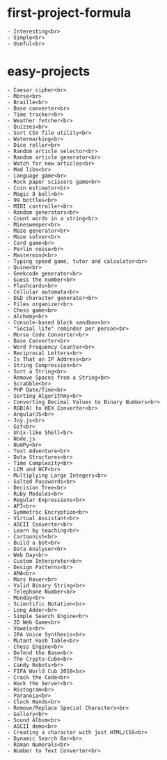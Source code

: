 # first-project-formula<br>
	- Interesting<br>
	- Simple<br>
	- Useful<br>
# easy-projects<br>
	- Caesar cipher<br>
	- Morse<br>
	- Braille<br>
	- Base converter<br>
	- Time tracker<br>
	- Weather fetcher<br>
	- Quizzes<br>
	- Sort CSV file utility<br>
	- Watermarking<br>
	- Dice roller<br>
	- Random article selector<br>
	- Random article generator<br>
	- Watch for new articles<br>
	- Mad libs<br>
	- Language game<br>
	- Rock paper scissors game<br>
	- Coin estimator<br>
	- Magic 8 ball<br>
	- 99 bottles<br>
	- MIDI controller<br>
	- Random generators<br>
	- Count words in a string<br>
	- Minesweeper<br>
	- Maze generator<br>
	- Maze solver<br>
	- Card game<br>
	- Perlin noise<br>
	- Mastermind<br>
	- Typing speed game, tutor and calculator<br>
	- Quine<br>
	- Geekcode generator<br>
	- Guess the number<br>
	- Flashcards<br>
	- Cellular automata<br>
	- D&D character generator<br>
	- Files organizer<br>
	- Chess game<br>
	- Alchemy<br>
	- Console-based block sandbox<br>
	- "Social life" reminder per person<br>
	- Morse Code Converter<br>
	- Base Converter<br>
	- Word Frequency Counter<br>
	- Reciprocal Letters<br>
	- Is That an IP Address<br>
	- String Compression<br>
	- Sort a String<br>
	- Remove Spaces from a String<br>
	- Scrabble<br>
	- PHP Date/Time<br>
	- Sorting Algorithms<br>
	- Converting Decimal Values to Binary Numbers<br>
	- RGB(A) to HEX Converter<br>
	- AngularJS<br>
	- Joy.js<br>
	- Git<br>
	- Unix-like Shell<br>
	- Node.js
	- NumPy<br>
	- Text Adventure<br>
	- Data Structures<br>
	- Time Complexity<br>
	- LCM and HCF<br>
	- Multiplying Large Integers<br>
	- Salted Passwords<br>
	- Decision Tree<br>
	- Ruby Modules<br>
	- Regular Expressions<br>
	- API<br>
	- Symmetric Encryption<br>
	- Virtual Assistant<br>
	- ASCII Converter<br>
	- Learn by teaching<br>
	- Cartoonish<br>
	- Build a bot<br>
	- Data Analyser<br>
	- Web Day<br>
	- Custom Interpreter<br>
	- Design Patterns<br>
	- AMA<br>
	- Mars Rover<br>
	- Valid Binary String<br>
	- Telephone Number<br>
	- Monday<br>
	- Scientific Notation<br>
	- Long Adder<br>
	- Simple Search Engine<br>
	- 2D Web Game<br>
	- Vowels<br>
	- IPA Voice Synthesis<br>
	- Mutant Hash Table<br>
	- Chess Engine<br>
	- Defend the Base<br>
	- The Crypto-Cube<br>
	- Candy Robots<br>
	- FIFA World Cub 2018<br>
	- Crack the Code<br>
	- Hack the Server<br>
	- Histogram<br>
	- Paranoia<br>
	- Clock Hands<br>
	- Remove/Replace Special Characters<br>
	- Gallery<br>
	- Sound Album<br>
	- ASCII demo<br>
	- Creating a character with just HTML/CSS<br>
	- Dynamic Search Bar<br>
	- Roman Numerals<br>
	- Number to Text Converter<br>
